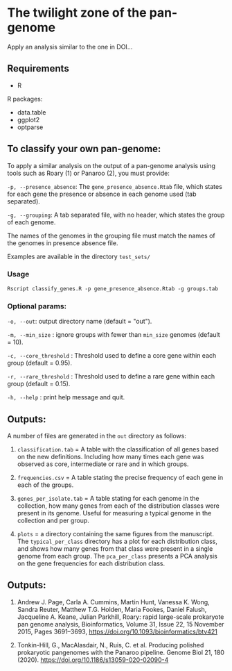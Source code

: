 # The twilight zone of the pan-genome

Apply an analysis similar to the one in DOI...

## Requirements

- R

R packages:
- data.table
- ggplot2
- optparse



## To classify your own pan-genome:

To apply a similar analysis on the output of a pan-genome analysis using tools such as Roary (1) or Panaroo (2), you must provide:

`-p, --presence_absence`:  The `gene_presence_absence.Rtab` file, which states for each gene the presence or absence in each genome used (tab separated).

`-g, --grouping`: A tab separated file, with no header, which states the group of each genome.

The names of the genomes in the grouping file must match the names of the genomes in presence absence file.

Examples are available in the directory `test_sets/`

### Usage

`Rscript classify_genes.R -p gene_presence_absence.Rtab -g groups.tab`

### Optional params:

`-o, --out`: output directory name (default = "out").

`-m, --min_size` : ignore groups with fewer than `min_size` genomes (default = 10).

`-c, --core_threshold` : Threshold used to define a core gene within each group (default = 0.95).

`-r, --rare_threshold` : Threshold used to define a rare gene within each group (default = 0.15).

`-h, --help` : print help message and quit.


## Outputs:

A number of files are generated in the `out` directory as follows:

1. `classification.tab` = A table with the classification of all genes based on the new definitions. Including how many times each gene was observed as core, intermediate or rare and in which groups.

2. `frequencies.csv` = A table stating the precise frequency of each gene in each of the groups.

3. `genes_per_isolate.tab` = A table stating for each genome in the collection, how many genes from each of the distribution classes were present in its genome. Useful for measuring a typical genome in the collection and per group.

4. `plots` = a directory containing the same figures from the manuscript. The `typical_per_class` directory has a plot for each distribution class, and shows how many genes from that class were present in a single genome from each group. The `pca_per_class` presents a PCA analysis on the gene frequencies for each distribution class.

## Outputs:

1. Andrew J. Page, Carla A. Cummins, Martin Hunt, Vanessa K. Wong, Sandra Reuter, Matthew T.G. Holden, Maria Fookes, Daniel Falush, Jacqueline A. Keane, Julian Parkhill, Roary: rapid large-scale prokaryote pan genome analysis, Bioinformatics, Volume 31, Issue 22, 15 November 2015, Pages 3691–3693, https://doi.org/10.1093/bioinformatics/btv421

2. Tonkin-Hill, G., MacAlasdair, N., Ruis, C. et al. Producing polished prokaryotic pangenomes with the Panaroo pipeline. Genome Biol 21, 180 (2020). https://doi.org/10.1186/s13059-020-02090-4
